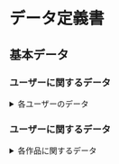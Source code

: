 # データ定義書

## 基本データ

### ユーザーに関するデータ
<details><summary>各ユーザーのデータ</summary>
<ul>
<li>ユーザー名</li>
<li>ユーザーのアイコン画像</li>
<li>ユーザーの説明</li>
</ul> 
</details>

### ユーザーに関するデータ
<details><summary>各作品に関するデータ</summary>
<ul>
<li>作品名</li>
<li>作品の実データ<br>
    想定されるデータの種類
    <ul>
        <li>動画(mp4)</li>
        <li>画像(png,gif,jpg)</li>
        <li>音楽(mp3)</li>
        <li>プログラム[コード]（できれば）</li>
        <li>3Dモデル（できれば）</li>
    </ul>
</li>
<li>ユーザーの説明</li>
<li>投稿日時</li>
<li>作者（ユーザー）</li>
</ul> 
</details>
